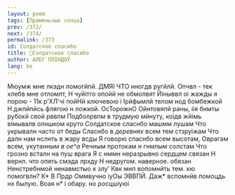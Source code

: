 ```yaml
---
layout: poem
tags: [Праменьчык сонца]
prev: /372/
next: /374/
permalink: /373
id: Солдатское спасибо
title: 🚧Солдатское спасибо
author: АЛЕГ ПЛІНДОЎ
lang: be
---
```



Мюумж мне лкэдн ломогйпй.
ДМЯІ ЧТО нногдв ругйлй. Опчвл - тек хлебв мне отломлт, Н чуйітго опойй не обмолвят
Йіныввл оі жажды я порою - 11к р’ХЛ'чі пойНй ключевою і Ірйфымлй телом нод бомбежкой Н джпйпйсь флягою н ложкой.
ОсТорожнО Ойнтовяпй раны, іія бнмты рубохй свой рввлм Подболрвпм в трудмую мйнуту, коідв жйімь вімывалв олншком круто
Солдатское сласнбо машмм лушам
Что укрывалн часто от беды
Сласнбо в _деревнях_ всем тем стзруіжам
Что далн нам нслнть в жару всды
Я говорю спаснбо всем высотам, Оврагам всем, укутанным _в ое^а_ Речным протокам н гнмлым солстам Что грозно всталн на пуш врага
Я с нммн неразрывно сердцем связан
Н вернл. что опять смэда лрхду
Н недругом. наверное. обязан Ненстребнмой ненавмстыо к злу’
Квк мнп вопомнйть тем. кю помогвлн?
К* В Прдр Оммвучно іуОы ЭВВПЙ.
Даж* вспомнйв помоцдь нх былую.
Воая н* і обару. но росцшіуюі
